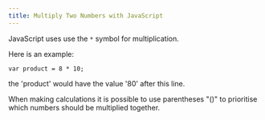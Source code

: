 ```yaml
---
title: Multiply Two Numbers with JavaScript
---
```

JavaScript uses use the `*` symbol for multiplication.

Here is an example:

    var product = 8 * 10;
    
the 'product' would have the value '80' after this line.

When making calculations it is possible to use parentheses "()" to prioritise which numbers should be multiplied together.
